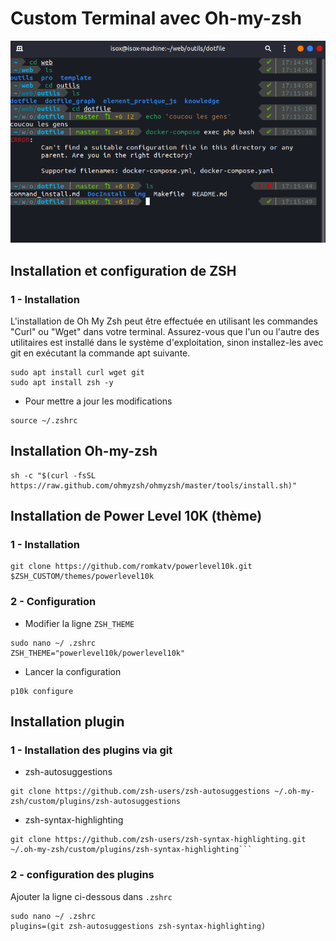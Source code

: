 # Custom Terminal avec Oh-my-zsh

[![Custom terminal](../../img/custom_terminal.png)](https://raw.githubusercontent.com/theomeunier/dotfile/master/img/custom_terminal.png)


## Installation et configuration de ZSH

### 1 - Installation 

L'installation de Oh My Zsh peut être effectuée en utilisant les commandes "Curl" ou "Wget" dans votre terminal. Assurez-vous que l'un ou l'autre des utilitaires est installé dans le système d'exploitation, sinon installez-les avec git en exécutant la commande apt suivante.

```shell
sudo apt install curl wget git
sudo apt install zsh -y
```

- Pour mettre a jour les modifications 
```shell
source ~/.zshrc
```

## Installation Oh-my-zsh
```shell
sh -c "$(curl -fsSL https://raw.github.com/ohmyzsh/ohmyzsh/master/tools/install.sh)"
```

## Installation de Power Level 10K (thème)

### 1 - Installation

```shell
git clone https://github.com/romkatv/powerlevel10k.git $ZSH_CUSTOM/themes/powerlevel10k
```

### 2 - Configuration

- Modifier la ligne `ZSH_THEME`

```shell
sudo nano ~/ .zshrc 
ZSH_THEME="powerlevel10k/powerlevel10k"
```
- Lancer la configuration 
```shell
p10k configure
```

## Installation plugin

### 1 - Installation des plugins via git
- zsh-autosuggestions
```shell
git clone https://github.com/zsh-users/zsh-autosuggestions ~/.oh-my-zsh/custom/plugins/zsh-autosuggestions
```
- zsh-syntax-highlighting
```shell
git clone https://github.com/zsh-users/zsh-syntax-highlighting.git ~/.oh-my-zsh/custom/plugins/zsh-syntax-highlighting```
```
### 2 - configuration des plugins

Ajouter la ligne ci-dessous dans `.zshrc`

```shell
sudo nano ~/ .zshrc 
plugins=(git zsh-autosuggestions zsh-syntax-highlighting)
```